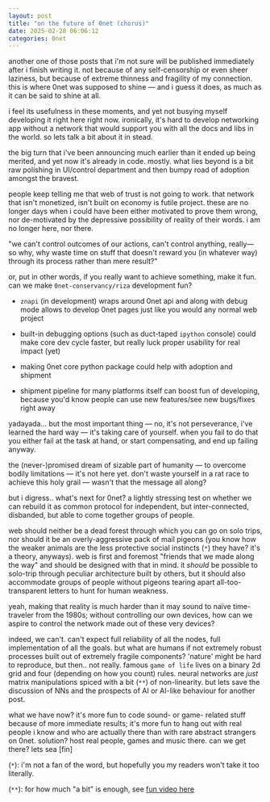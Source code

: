 ```yaml
---
layout: post
title: "on the future of 0net (chorus)"
date: 2025-02-28 06:06:12
categories: 0net
---
```


another one of those posts that i'm not sure will be published
immediately after i finish writing it. not because of any
self-censorship or even sheer laziness, but because of extreme
thinness and fragility of my connection. this is where 0net was
supposed to shine — and i guess it does, as much as it can be said to
shine at all.

<cut/>

i feel its usefulness in these moments, and yet not busying myself
developing it right here right now. ironically, it's hard to develop
networking app without a network that would support you with all the
docs and libs in the world. so lets talk a bit about it in stead.

the big turn that i've been announcing much earlier than it ended up
being merited, and yet now it's already in code. mostly. what lies
beyond is a bit raw polishing in UI/control department and then bumpy
road of adoption amongst the bravest.

people keep telling me that web of trust is not going to work. that
network that isn't monetized, isn't built on economy is futile
project. these are no longer days when i could have been either
motivated to prove them wrong, nor de-motivated by the depressive
possibility of reality of their words. i am no longer here, nor there.

"we can't control outcomes of our actions, can't control anything,
really— so why, why waste time on stuff that doesn't reward you (in
whatever way) through its process rather than mere result?"

or, put in other words, if you really want to achieve something, make
it fun. can we make `0net-conservancy/riza` development fun?

- `znapi` (in development) wraps around 0net api and along with debug
  mode allows to develop 0net pages just like you would any normal web
  project

- built-in debugging options (such as duct-taped `ipython` console)
  could make core dev cycle faster, but really luck proper usability
  for real impact (yet)

- making 0net core python package could help with adoption and
  shipment

- shipment pipeline for many platforms itself can boost fun of
  developing, because you'd know people can use new features/see new
  bugs/fixes right away

yadayada... but the most important thing — no, it's not perseverance,
i've learned the hard way — it's taking care of yourself. when you
fail to do that you either fail at the task at hand, or start
compensating, and end up failing anyway.

the (never-)promised dream of sizable part of humanity — to overcome
bodily limitations — it's not here yet. don't waste yourself in a rat
race to achieve this holy grail — wasn't that the message all along?

but i digress.. what's next for 0net? a lightly stressing test on
whether we can rebuild it as common protocol for independent, but
inter-connected, disbanded, but able to come together groups of
people.

web should neither be a dead forest through which you can go on solo
trips, nor should it be an overly-aggressive pack of mail pigeons (you
know how the weaker animals are the less protective social instincts
(`*`) they have? it's a theory, anyways). web is first and foremost
"friends that we made along the way" and should be designed with that
in mind. it *should* be possible to solo-trip through peculiar
architecture built by others, but it should also accommodate groups of
people without pigeons tearing apart all-too-transparent letters to
hunt for human weakness.

yeah, making that reality is much harder than it may sound to naïve
time-traveler from the 1980s; without controlling our own devices, how
can we aspire to control the network made out of these very devices?

indeed, we can't. can't expect full reliability of all the nodes, full
implementation of all the goals. but what are humans if not extremely
robust processes built out of extremely fragile components? 'nature'
might be hard to reproduce, but then.. not really. famous `game of
life` lives on a binary 2d grid and four (depending on how you count)
rules. neural networks are *just* matrix manipulations spiced with a
bit (`**`) of non-linearity. but lets save the discussion of NNs and
the prospects of AI or AI-like behaviour for another post.

what we have now? it's more fun to code sound- or game- related stuff
because of more immediate results; it's more fun to hang out with real
people i know and who are actually there than with rare abstract
strangers on 0net. solution? host real people, games and music
there. can we get there? lets sea [fin]

(`*`): i'm not a fan of the word, but hopefully you my readers won't
take it too literally.

(`**`): for how much "a bit" is enough, see [fun video here][ieee]

[ieee]: https://youtube.com/watch?v=Ae9EKCyI1xu
